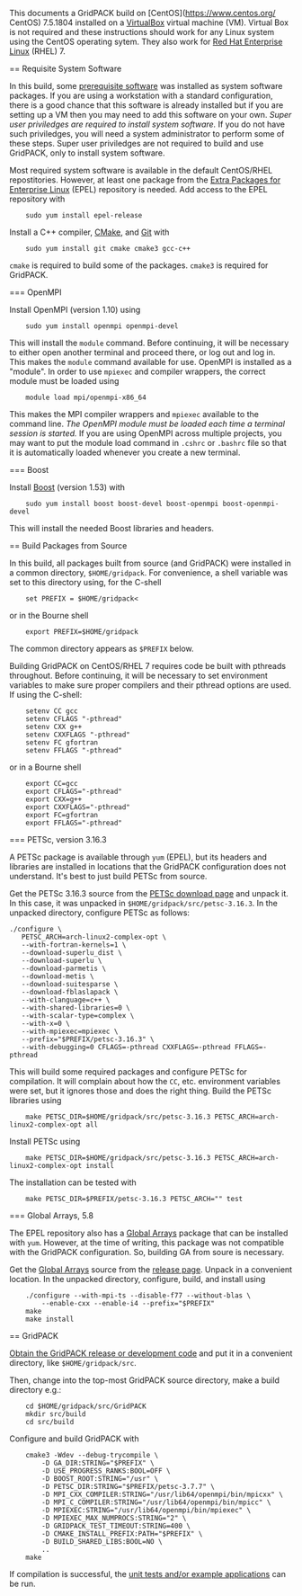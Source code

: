 This documents a GridPACK build on [CentOS](https://www.centos.org/ CentOS) 7.5.1804
installed on a [VirtualBox](https://www.virtualbox.org/) virtual machine (VM).
Virtual Box is not required and these instructions should work for any Linux
system using the CentOS operating sytem.  They also work for
[Red Hat Enterprise Linux](https://www.redhat.com/en/technologies/linux-platforms/enterprise-linux)
(RHEL) 7.

== Requisite System Software

In this build, some [prerequisite software](../required/BASIC_LINUX.md) was installed
as system software packages. If you are using a workstation with a standard
configuration, there is a good chance that this software is already installed
but if you are setting up a VM then you may need to add this software on your
own.  *Super user priviledges are required to install system
software.* If you do not have such priviledges, you will need a system
administrator to perform some of these steps. Super user priviledges are not
required to build and use GridPACK, only to install system software.

Most required system software is available in the default CentOS/RHEL
repostitories. However, at least one package from the
[Extra Packages for Enterprise Linux](https://fedoraproject.org/wiki/EPEL)
(EPEL) repository is needed.  Add access to the EPEL repository with

```
    sudo yum install epel-release
```

Install a C++ compiler, [CMake](https://cmake.org/), and
[Git](https://git-scm.com/) with

```
    sudo yum install git cmake cmake3 gcc-c++
```

`cmake` is required to build some of the packages. `cmake3` is required for
GridPACK.

=== OpenMPI

Install OpenMPI (version 1.10) using

```
    sudo yum install openmpi openmpi-devel
```

This will install the `module` command. Before continuing, it will be
necessary to either open another terminal and proceed there, or log out and log
in. This makes the `module` command available for use. OpenMPI is
installed as a "module". In order to use `mpiexec` and compiler
wrappers, the correct module must be loaded using

```
    module load mpi/openmpi-x86_64
```

This makes the MPI compiler wrappers and `mpiexec` available to the
command line. *The OpenMPI module must be loaded each
time a terminal session is started.* If you are using OpenMPI across multiple
projects, you may want to put the module load command in `.cshrc` or `.bashrc` file
so that it is automatically loaded whenever you create a new terminal.

=== Boost

Install [Boost](https://www.boost.org/) (version 1.53) with

```
    sudo yum install boost boost-devel boost-openmpi boost-openmpi-devel
```

This will install the needed Boost libraries and headers.

== Build Packages from Source

In this build, all packages built from source (and GridPACK) were installed in a
common directory, `$HOME/gridpack`.
For convenience, a shell variable was set to this directory using, for the
C-shell

```
    set PREFIX = $HOME/gridpack<
```

or in the Bourne shell

```
    export PREFIX=$HOME/gridpack
```

The common directory appears as `$PREFIX` below. 

Building GridPACK on CentOS/RHEL 7 requires code be built with pthreads
throughout. Before continuing, it will be necessary to set environment variables
to make sure proper compilers and their pthread options are used. If using the
C-shell:

```
    setenv CC gcc
    setenv CFLAGS "-pthread"
    setenv CXX g++
    setenv CXXFLAGS "-pthread"
    setenv FC gfortran
    setenv FFLAGS "-pthread"
```

or in a Bourne shell

```
    export CC=gcc
    export CFLAGS="-pthread"
    export CXX=g++
    export CXXFLAGS="-pthread"
    export FC=gfortran
    export FFLAGS="-pthread"
```

=== PETSc, version 3.16.3

A PETSc package is available through `yum` (EPEL), but its headers
and libraries are installed in locations that the GridPACK configuration does
not understand. It's best to just build PETSc from source.

Get the PETSc 3.16.3 source from the
[PETSc download page](https://www.mcs.anl.gov/petsc/download/index.html) and
unpack it. In this case, it was unpacked in `$HOME/gridpack/src/petsc-3.16.3`. In the
unpacked directory, configure PETSc as follows:

    ./configure \
       PETSC_ARCH=arch-linux2-complex-opt \
       --with-fortran-kernels=1 \
       --download-superlu_dist \
       --download-superlu \
       --download-parmetis \
       --download-metis \
       --download-suitesparse \
       --download-fblaslapack \
       --with-clanguage=c++ \
       --with-shared-libraries=0 \
       --with-scalar-type=complex \
       --with-x=0 \
       --with-mpiexec=mpiexec \
       --prefix="$PREFIX/petsc-3.16.3" \
       --with-debugging=0 CFLAGS=-pthread CXXFLAGS=-pthread FFLAGS=-pthread

This will build some required packages and configure PETSc for compilation. It
will complain about how the `CC`, etc. environment variables were
set, but it ignores those and does the right thing.  Build the PETSc libraries
using

```
    make PETSC_DIR=$HOME/gridpack/src/petsc-3.16.3 PETSC_ARCH=arch-linux2-complex-opt all
```

Install PETSc using

```
    make PETSC_DIR=$HOME/gridpack/src/petsc-3.16.3 PETSC_ARCH=arch-linux2-complex-opt install
```

The installation can be tested with

```
    make PETSC_DIR=$PREFIX/petsc-3.16.3 PETSC_ARCH="" test
```

=== Global Arrays, 5.8

The EPEL repository also has a [Global Arrays](http://hpc.pnl.gov/globalarrays/)
package that can be installed with `yum`. However, at the time of
writing, this package was not compatible with the GridPACK configuration. So,
building GA from soure is necessary. 

Get the [Global Arrays](http://hpc.pnl.gov/globalarrays/) source from the
[release page](https://github.com/GlobalArrays/ga/releases/tag/v5.8.2).  Unpack
in a convenient location. In the unpacked directory, configure, build, and
install using

```
    ./configure --with-mpi-ts --disable-f77 --without-blas \
        --enable-cxx --enable-i4 --prefix="$PREFIX"
    make
    make install
```

== GridPACK

[Obtain the GridPACK release or development code](https://www.gridpack.org/wiki/index.php/Download_GridPACK)
and put it in a convenient directory, like `$HOME/gridpack/src`. 

Then, change into the top-most GridPACK source directory, make a build directory
e.g.:

```
    cd $HOME/gridpack/src/GridPACK
    mkdir src/build
    cd src/build
```

Configure and build GridPACK with

```
    cmake3 -Wdev --debug-trycompile \
        -D GA_DIR:STRING="$PREFIX" \
        -D USE_PROGRESS_RANKS:BOOL=OFF \
        -D BOOST_ROOT:STRING="/usr" \
        -D PETSC_DIR:STRING="$PREFIX/petsc-3.7.7" \
        -D MPI_CXX_COMPILER:STRING="/usr/lib64/openmpi/bin/mpicxx" \
        -D MPI_C_COMPILER:STRING="/usr/lib64/openmpi/bin/mpicc" \
        -D MPIEXEC:STRING="/usr/lib64/openmpi/bin/mpiexec" \
        -D MPIEXEC_MAX_NUMPROCS:STRING="2" \
        -D GRIDPACK_TEST_TIMEOUT:STRING=400 \
        -D CMAKE_INSTALL_PREFIX:PATH="$PREFIX" \
        -D BUILD_SHARED_LIBS:BOOL=NO \
        ..
    make
```

If compilation is successful, the
[unit tests and/or example applications](../required/GRIDPACK.md#running-tests)
can be run.
